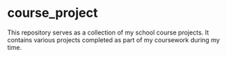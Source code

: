 # course_project
This repository serves as a collection of my school course projects. It contains various projects completed as part of my coursework during my time.
